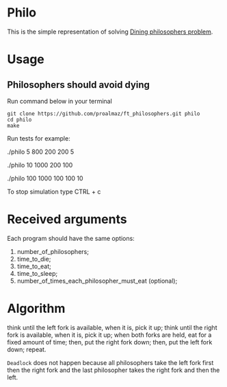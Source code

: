 # Philo

This is the simple representation of solving [Dining philosophers problem](https://en.wikipedia.org/wiki/Dining_philosophers_problem).

# Usage
## Philosophers should avoid dying

Run command below in your terminal
```
git clone https://github.com/proalmaz/ft_philosophers.git philo 
cd philo
make
```
Run tests for example:

./philo 5 800 200 200 5

./philo 10 1000 200 100

./philo 100 1000 100 100 10

To stop simulation type CTRL + c 

# Received arguments

Each program should have the same options:

1. number_of_philosophers;
2. time_to_die;
3. time_to_eat;
4. time_to_sleep;
5. number_of_times_each_philosopher_must_eat (optional);

# Algorithm

think until the left fork is available, when it is, pick it up;
think until the right fork is available, when it is, pick it up;
when both forks are held, eat for a fixed amount of time;
then, put the right fork down;
then, put the left fork down;
repeat.

`Deadlock` does not happen because all philosophers take the left fork first then the right fork and the last philosopher takes the right fork and then the left.
